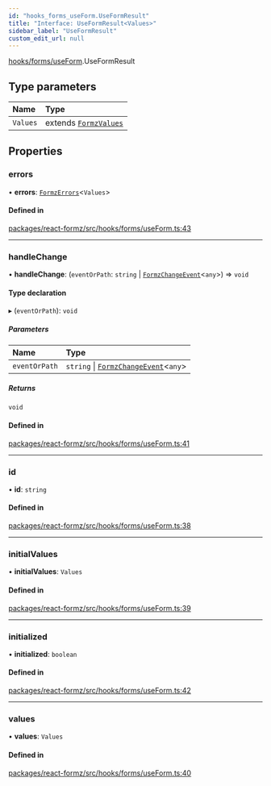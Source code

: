 ```yaml
---
id: "hooks_forms_useForm.UseFormResult"
title: "Interface: UseFormResult<Values>"
sidebar_label: "UseFormResult"
custom_edit_url: null
---
```


[hooks/forms/useForm](../modules/hooks_forms_useForm.md).UseFormResult

## Type parameters

| Name | Type |
| :------ | :------ |
| `Values` | extends [`FormzValues`](../modules/types_form.md#formzvalues) |

## Properties

### errors

• **errors**: [`FormzErrors`](../modules/types_form.md#formzerrors)<`Values`\>

#### Defined in

[packages/react-formz/src/hooks/forms/useForm.ts:43](https://github.com/ZerryStack/react-formz/blob/main/packages/react-formz/src/hooks/forms/useForm.ts#L43)

___

### handleChange

• **handleChange**: (`eventOrPath`: `string` \| [`FormzChangeEvent`](types_events.FormzChangeEvent.md)<`any`\>) => `void`

#### Type declaration

▸ (`eventOrPath`): `void`

##### Parameters

| Name | Type |
| :------ | :------ |
| `eventOrPath` | `string` \| [`FormzChangeEvent`](types_events.FormzChangeEvent.md)<`any`\> |

##### Returns

`void`

#### Defined in

[packages/react-formz/src/hooks/forms/useForm.ts:41](https://github.com/ZerryStack/react-formz/blob/main/packages/react-formz/src/hooks/forms/useForm.ts#L41)

___

### id

• **id**: `string`

#### Defined in

[packages/react-formz/src/hooks/forms/useForm.ts:38](https://github.com/ZerryStack/react-formz/blob/main/packages/react-formz/src/hooks/forms/useForm.ts#L38)

___

### initialValues

• **initialValues**: `Values`

#### Defined in

[packages/react-formz/src/hooks/forms/useForm.ts:39](https://github.com/ZerryStack/react-formz/blob/main/packages/react-formz/src/hooks/forms/useForm.ts#L39)

___

### initialized

• **initialized**: `boolean`

#### Defined in

[packages/react-formz/src/hooks/forms/useForm.ts:42](https://github.com/ZerryStack/react-formz/blob/main/packages/react-formz/src/hooks/forms/useForm.ts#L42)

___

### values

• **values**: `Values`

#### Defined in

[packages/react-formz/src/hooks/forms/useForm.ts:40](https://github.com/ZerryStack/react-formz/blob/main/packages/react-formz/src/hooks/forms/useForm.ts#L40)
